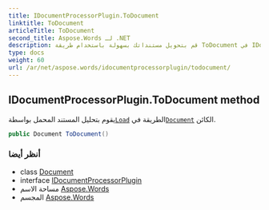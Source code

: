 ```yaml
---
title: IDocumentProcessorPlugin.ToDocument
linktitle: ToDocument
articleTitle: ToDocument
second_title: Aspose.Words لـ .NET
description: قم بتحويل مستنداتك بسهولة باستخدام طريقة ToDocument في IDocumentProcessorPlugin، وتحويل الملفات إلى كائنات مستند منظمة.
type: docs
weight: 60
url: /ar/net/aspose.words/idocumentprocessorplugin/todocument/
---
```

## IDocumentProcessorPlugin.ToDocument method

يقوم بتحليل المستند المحمل بواسطة[`Load`](../load/) الطريقة في[`Document`](../../document/) الكائن.

```csharp
public Document ToDocument()
```

### أنظر أيضا

* class [Document](../../document/)
* interface [IDocumentProcessorPlugin](../)
* مساحة الاسم [Aspose.Words](../../../aspose.words/)
* المجسم [Aspose.Words](../../../)
